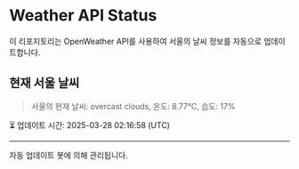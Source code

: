 
# Weather API Status

이 리포지토리는 OpenWeather API를 사용하여 서울의 날씨 정보를 자동으로 업데이트합니다.

## 현재 서울 날씨
> 서울의 현재 날씨: overcast clouds, 온도: 8.77°C, 습도: 17%

⏳ 업데이트 시간: 2025-03-28 02:16:58 (UTC)

---
자동 업데이트 봇에 의해 관리됩니다.
